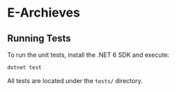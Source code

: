 # E-Archieves

## Running Tests

To run the unit tests, install the .NET 6 SDK and execute:

```bash
dotnet test
```

All tests are located under the `tests/` directory.

